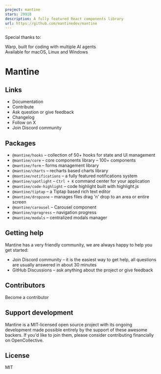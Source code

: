 ```yaml
---
project: mantine
stars: 29918
description: A fully featured React components library
url: https://github.com/mantinedev/mantine
---
```


Special thanks to:  
  
Warp, built for coding with multiple AI agents  
Available for macOS, Linux and Windows

  

Mantine
=======

Links
-----

-   Documentation
-   Contribute
-   Ask question or give feedback
-   Changelog
-   Follow on X
-   Join Discord community

Packages
--------

-   `@mantine/hooks` – collection of 50+ hooks for state and UI management
-   `@mantine/core` – core components library – 100+ components
-   `@mantine/form` – forms management library
-   `@mantine/charts` – recharts based charts library
-   `@mantine/notifications` – a fully featured notifications system
-   `@mantine/spotlight` – `Ctrl + K` command center for your application
-   `@mantine/code-highlight` – code highlight built with highlight.js
-   `@mantine/tiptap` – a Tiptap based rich text editor
-   `@mantine/dropzone` – manages files drag 'n' drop to an area or entire screen
-   `@mantine/carousel` – Carousel component
-   `@mantine/nprogress` – navigation progress
-   `@mantine/modals` – centralized modals manager

Getting help
------------

Mantine has a very friendly community, we are always happy to help you get started:

-   Join Discord community – it is the easiest way to get help, all questions are usually answered in about 30 minutes
-   GitHub Discussions – ask anything about the project or give feedback

Contributors
------------

Become a contributor

Support development
-------------------

Mantine is a MIT-licensed open source project with its ongoing development made possible entirely by the support of these awesome backers. If you'd like to join them, please consider contributing financially on OpenCollective.

License
-------

MIT
